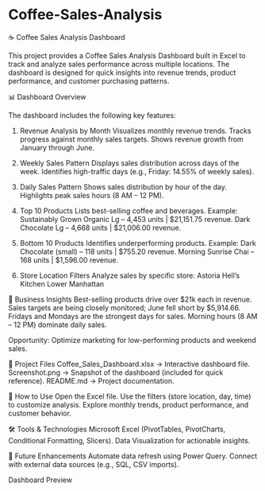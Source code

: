 # Coffee-Sales-Analysis
☕ Coffee Sales Analysis Dashboard

This project provides a Coffee Sales Analysis Dashboard built in Excel to track and analyze sales performance across multiple locations. The dashboard is designed for quick insights into revenue trends, product performance, and customer purchasing patterns.

📊 Dashboard Overview

The dashboard includes the following key features:

1. Revenue Analysis by Month
   Visualizes monthly revenue trends.
   Tracks progress against monthly sales targets.
   Shows revenue growth from January through June.

2. Weekly Sales Pattern
   Displays sales distribution across days of the week.
   Identifies high-traffic days (e.g., Friday: 14.55% of weekly sales).

3. Daily Sales Pattern
   Shows sales distribution by hour of the day.
   Highlights peak sales hours (8 AM – 12 PM).

4. Top 10 Products
   Lists best-selling coffee and beverages.
   Example:
   Sustainably Grown Organic Lg – 4,453 units | $21,151.75 revenue.
   Dark Chocolate Lg – 4,668 units | $21,006.00 revenue.

5. Bottom 10 Products
   Identifies underperforming products.
   Example:
   Dark Chocolate (small) – 118 units | $755.20 revenue.
   Morning Sunrise Chai – 168 units | $1,596.00 revenue.

6. Store Location Filters
   Analyze sales by specific store:
   Astoria
   Hell’s Kitchen
   Lower Manhattan

🎯 Business Insights
    Best-selling products drive over $21k each in revenue.
    Sales targets are being closely monitored; June fell short by $5,914.66.
    Fridays and Mondays are the strongest days for sales.
    Morning hours (8 AM – 12 PM) dominate daily sales.

Opportunity: Optimize marketing for low-performing products and weekend sales.

📂 Project Files
    Coffee_Sales_Dashboard.xlsx → Interactive dashboard file.
    Screenshot.png → Snapshot of the dashboard (included for quick reference).
    README.md → Project documentation.

🚀 How to Use
    Open the Excel file.
    Use the filters (store location, day, time) to customize analysis.
    Explore monthly trends, product performance, and customer behavior.

🛠️ Tools & Technologies
    Microsoft Excel (PivotTables, PivotCharts, Conditional Formatting, Slicers).
    Data Visualization for actionable insights.

📌 Future Enhancements
    Automate data refresh using Power Query.
    Connect with external data sources (e.g., SQL, CSV imports).

Dashboard Preview
